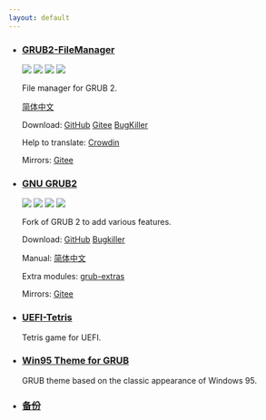```yaml
---
layout: default
---
```


- ### [GRUB2-FileManager](https://github.com/a1ive/grub2-filemanager)

  ![](https://img.shields.io/github/license/a1ive/grub2-filemanager) ![](https://img.shields.io/github/release/a1ive/grub2-filemanager) ![](https://badges.crowdin.net/grub2-filemanager/localized.svg) ![](https://img.shields.io/github/downloads/a1ive/grub2-filemanager/total)

  File manager for GRUB 2.

  [简体中文](https://a1ive.github.io/grub2-filemanager/)

  Download: [GitHub](https://github.com/a1ive/grub2-filemanager/releases) [Gitee](https://gitee.com/a1ive/grub2-filemanager/releases) [BugKiller](http://github-mirror.bugkiller.org/a1ive/grub2-filemanager/releases)

  Help to translate: [Crowdin](https://crowdin.com/project/grub2-filemanager)

  Mirrors: [Gitee](https://gitee.com/a1ive/grub2-filemanager)

- ### [GNU GRUB2](https://github.com/a1ive/grub)

  ![](https://img.shields.io/github/license/a1ive/grub) ![](https://img.shields.io/travis/a1ive/grub) ![](https://img.shields.io/github/release-date/a1ive/grub) ![](https://img.shields.io/github/downloads/a1ive/grub/total)

  Fork of GRUB 2 to add various features. 

  Download: [GitHub](https://github.com/a1ive/grub/releases/tag/latest) [Bugkiller](http://github-mirror.bugkiller.org/a1ive/grub/releases)

  Manual: [简体中文](./grub2_zh.html)

  Extra modules: [grub-extras](https://github.com/a1ive/grub-extras)

  Mirrors: [Gitee](https://gitee.com/a1ive/grub)

- ### [UEFI-Tetris](https://github.com/a1ive/uefi-tetris)

  Tetris game for UEFI.

- ### [Win95 Theme for GRUB](https://github.com/a1ive/grub-theme-win95)

  GRUB theme based on the classic appearance of Windows 95.

- ### [备份](./backup.html)

